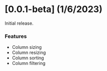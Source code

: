 # [0.0.1-beta] (1/6/2023)

Initial release.

### Features

* Column sizing
* Column resizing
* Column sorting
* Column filtering
